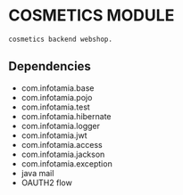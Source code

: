 # COSMETICS MODULE
```
cosmetics backend webshop.
```
## Dependencies
- com.infotamia.base
- com.infotamia.pojo
- com.infotamia.test
- com.infotamia.hibernate
- com.infotamia.logger
- com.infotamia.jwt
- com.infotamia.access
- com.infotamia.jackson
- com.infotamia.exception
- java mail
- OAUTH2 flow